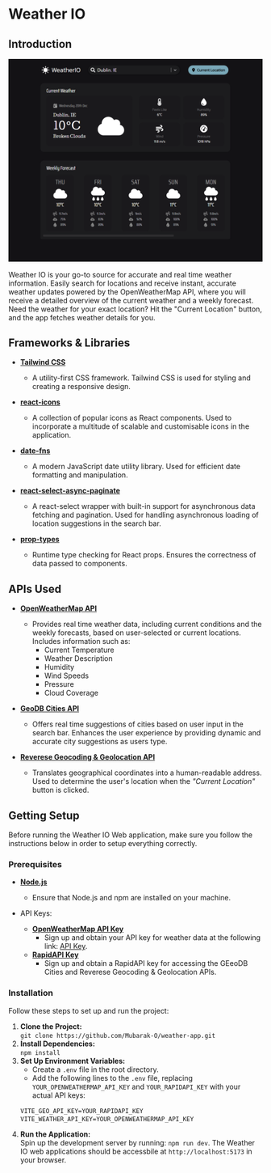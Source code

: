 # Weather IO

## Introduction

![Application Screenshot](./public/screenshot.png)

Weather IO is your go-to source for accurate and real time weather information. Easily search for locations and receive instant, accurate weather updates powered by the OpenWeatherMap API, where you will receive a detailed overview of the current weather and a weekly forecast. Need the weather for your exact location? Hit the "Current Location" button, and the app fetches weather details for you.

## Frameworks & Libraries

-   **[Tailwind CSS](https://tailwindcss.com/)**

    -   A utility-first CSS framework. Tailwind CSS is used for styling and creating a responsive design.

-   **[react-icons](https://react-icons.github.io/react-icons/)**

    -   A collection of popular icons as React components. Used to incorporate a multitude of scalable and customisable icons in the application.

-   **[date-fns](https://date-fns.org/)**

    -   A modern JavaScript date utility library. Used for efficient date formatting and manipulation.

-   **[react-select-async-paginate](https://www.npmjs.com/package/react-select-async-paginate)**

    -   A react-select wrapper with built-in support for asynchronous data fetching and pagination. Used for handling asynchronous loading of location suggestions in the search bar.

-   **[prop-types](https://www.npmjs.com/package/prop-types)**
    -   Runtime type checking for React props. Ensures the correctness of data passed to components.

## APIs Used

-   **[OpenWeatherMap API](https://openweathermap.org/api)**

    -   Provides real time weather data, including current conditions and the weekly forecasts, based on user-selected or current locations. Includes information such as:
        -   Current Temperature
        -   Weather Description
        -   Humidity
        -   Wind Speeds
        -   Pressure
        -   Cloud Coverage

-   **[GeoDB Cities API](https://rapidapi.com/wirefreethought/api/geodb-cities)**

    -   Offers real time suggestions of cities based on user input in the search bar. Enhances the user experience by providing dynamic and accurate city suggestions as users type.

-   **[Reverese Geocoding & Geolocation API](https://rapidapi.com/Noggle/api/reverse-geocoding-and-geolocation-service/)**
    -   Translates geographical coordinates into a human-readable address. Used to determine the user's location when the _"Current Location"_ button is clicked.

## Getting Setup

Before running the Weather IO Web application, make sure you follow the instructions below in order to setup everything correctly.

### Prerequisites

-   **[Node.js](https://nodejs.org/en)**

    -   Ensure that Node.js and npm are installed on your machine.

-   API Keys:
    -   **[OpenWeatherMap API Key](https://home.openweathermap.org/)**
        -   Sign up and obtain your API key for weather data at the following link: [API Key](https://home.openweathermap.org/api_keys).
    -   **[RapidAPI Key](https://rapidapi.com/hub)**
        -   Sign up and obtain a RapidAPI key for accessing the GEeoDB Cities and Reverese Geocoding & Geolocation APIs.

### Installation

Follow these steps to set up and run the project:

1. **Clone the Project:**\
   `git clone https://github.com/Mubarak-O/weather-app.git`
2. **Install Dependencies:**\
   `npm install`
3. **Set Up Environment Variables:**
    - Create a `.env` file in the root directory.
    - Add the following lines to the `.env` file, replacing `YOUR_OPENWEATHERMAP_API_KEY` and `YOUR_RAPIDAPI_KEY` with your actual API keys:
    ```
    VITE_GEO_API_KEY=YOUR_RAPIDAPI_KEY
    VITE_WEATHER_API_KEY=YOUR_OPENWEATHERMAP_API_KEY
    ```
4. **Run the Application:**\
   Spin up the development server by running: `npm run dev`.
   The Weather IO web applications should be accessbile at `http://localhost:5173` in your browser.
